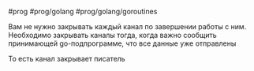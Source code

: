 #prog #prog/golang #prog/golang/goroutines 

Вам не нужно закрывать каждый канал по завершении работы с ним. Необходимо закрывать каналы тогда, когда важно сообщить принимающей go-подпрограмме, что все данные уже отправлены

То есть канал закрывает писатель
